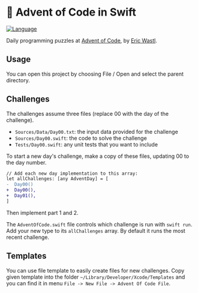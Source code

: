 # 🎄 Advent of Code in Swift

[![Language](https://img.shields.io/badge/language-Swift-red.svg)](https://swift.org)

Daily programming puzzles at [Advent of Code](<https://adventofcode.com/>), by
[Eric Wastl](<http://was.tl/>).

## Usage

You can open this project by choosing File / Open and
select the parent directory. 

## Challenges

The challenges assume three files (replace 00 with the day of the challenge).

- `Sources/Data/Day00.txt`: the input data provided for the challenge
- `Sources/Day00.swift`: the code to solve the challenge
- `Tests/Day00.swift`: any unit tests that you want to include

To start a new day's challenge, make a copy of these files, updating 00 to the 
day number.

```diff
// Add each new day implementation to this array:
let allChallenges: [any AdventDay] = [
-  Day00()
+  Day00(),
+  Day01(),
]
```

Then implement part 1 and 2. 

The `AdventOfCode.swift` file controls which challenge
is run with `swift run`. Add your new type to its `allChallenges` array. By default 
it runs the most recent challenge.

## Templates

You can use file template to easily create files for new challenges. Copy given template into the 
folder `~/Library/Developer/Xcode/Templates` and you can find it in menu 
`File -> New File -> Advent Of Code File`.
